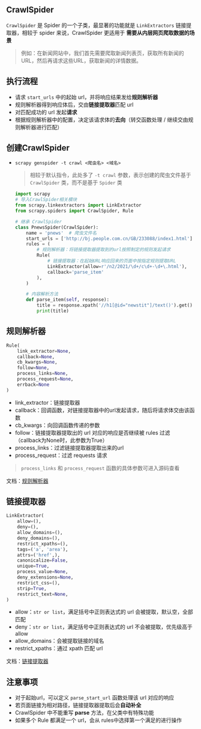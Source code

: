 ## CrawlSpider

`CrawlSpider` 是 Spider 的一个子类，最显著的功能就是 `LinkExtractors` 链接提取器，相较于 spider 来说，CrawlSpider 更适用于 **需要从内层网页爬取数据的场景**

> 例如：在新闻网站中，我们首先需要爬取新闻列表页，获取所有新闻的URL，然后再请求这些URL，获取新闻的详情数据。



## 执行流程

- 请求 `start_urls` 中的起始 url，并将响应结果发给**规则解析器**
- 规则解析器得到响应体后，交由**链接提取器**匹配 url
- 对匹配成功的 url 发起**请求**
- 根据规则解析器中的配置，决定该请求体的**去向**（转交函数处理 / 继续交由规则解析器进行匹配）



## 创建CrawlSpider

- `scrapy genspider -t crawl <爬虫名> <域名>`

    > 相较于默认指令，此处多了 `-t crawl` 参数，表示创建的爬虫文件基于 `CrawlSpider` 类，而不是基于 `Spider` 类

    

    ```python
    import scrapy
    # 导入CrawlSpider相关模块
    from scrapy.linkextractors import LinkExtractor
    from scrapy.spiders import CrawlSpider, Rule
    
    # 继承 CrawlSpider
    class PnewsSpider(CrawlSpider):
        name = 'pnews'  # 爬虫文件名
        start_urls = ['http://bj.people.com.cn/GB/233088/index1.html']
        rules = (
            # 规则解析器：将链接提取器提取到的url按照制定的规则发起请求
            Rule(
                # 链接提取器：在起始URL响应回来的页面中按指定规则提取URL
                LinkExtractor(allow=r'/n2/2021/\d+/c\d+-\d+\.html'),
                callback='parse_item'
            ),
        )
    
        # 内容解析方法
        def parse_item(self, response):
            title = response.xpath('//h1[@id="newstit"]/text()').get()
            print(title)
    ```



## 规则解析器

```python
Rule(
    link_extractor=None,
    callback=None,
    cb_kwargs=None,
    follow=None,
    process_links=None,
    process_request=None,
    errback=None
)
```

- link_extractor：链接提取器
- callback：回调函数，对链接提取器中的url发起请求，随后将请求体交由该函数
- cb_kwargs：向回调函数传递的参数
- follow：链接提取器提取出的 url 对应的响应是否继续被 rules 过滤（callback为None时，此参数为True）
- process_links：过滤链接提取器提取出来的url
- process_request：过滤  requests 请求

> `process_links` 和 `process_request` 函数的具体参数可进入源码查看

文档：[规则解析器](https://www.osgeo.cn/scrapy/topics/spiders.html?highlight=rules#scrapy.spiders.Rule)



## 链接提取器

```python
LinkExtractor(
    allow=(),
    deny=(),
    allow_domains=(),
    deny_domains=(),
    restrict_xpaths=(),
    tags=('a', 'area'),
    attrs=('href',),
    canonicalize=False,
    unique=True,
    process_value=None,
    deny_extensions=None,
    restrict_css=(),
    strip=True,
    restrict_text=None,
)
```

- allow：`str or list`，满足括号中正则表达式的 url 会被提取，默认空，全部匹配
- deny：`str or list`，满足括号中正则表达式的 url 不会被提取，优先级高于 allow
- allow_domains：会被提取链接的域名
- restrict_xpaths：通过 xpath 匹配 url

文档：[链接提取器](https://www.osgeo.cn/scrapy/topics/link-extractors.html#module-scrapy.linkextractors.lxmlhtml)



## 注意事项

- 对于起始url，可以定义 `parse_start_url` 函数处理该 url 对应的响应
- 若页面链接为相对路径，链接提取器提取后会**自动补全**
- CrawlSpider 中不能重写 **parse** 方法，在父类中有特殊功能
- 如果多个 Rule 都满足一个 url，会从 rules中选择第一个满足的进行操作




















